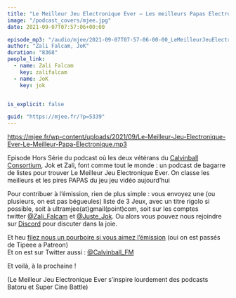 ```yaml
---
title: "Le Meilleur Jeu Electronique Ever – Les meilleurs Papas Electroniques Ever"
image: "/podcast_covers/mjee.jpg"
date: 2021-09-07T07:57:06+00:00

episode_mp3: "/audio/mjee/2021-09-07T07-57-06-00-00_LeMeilleurJeuElectroniqueEverLesmeilleursPapasElectroniquesEver.mp3"
author: "Zali Falcam, JoK"
duration: "8368"
people_link: 
  - name: Zali Falcam
    key: zalifalcam
  - name: JoK
    key: jok


is_explicit: false

guid: "https://mjee.fr/?p=5339"
---
```


<PodcastHeader/>

<!-- ECRIRE LA DESCRIPTION DE L'EPISODE SOUS CETTE LIGNE -->

 
<a href="https://mjee.fr/wp-content/uploads/2021/09/Le-Meilleur-Jeu-Electronique-Ever-Le-Meilleur-Papa-Electronique.mp3" rel="nofollow">https://mjee.fr/wp-content/uploads/2021/09/Le-Meilleur-Jeu-Electronique-Ever-Le-Meilleur-Papa-Electronique.mp3</a>
 



<p>Episode Hors Série du podcast où les deux vétérans du <a href="https://calvinballradio.wordpress.com/" rel="nofollow">Calvinball Consortium</a>, Jok et Zali, font comme tout le monde : un podcast de bagarre de listes pour trouver&nbsp;Le Meilleur Jeu Electronique Ever. On classe les meilleurs et les pires PAPAS du jeu jeu vidéo aujourd’hui</p>



<p>Pour contribuer à l’émission, rien de plus simple : vous envoyez une (ou plusieurs, on est pas bégueules) liste de&nbsp;3 Jeux, avec un titre rigolo si possible, soit à&nbsp;ultramjee(at)gmail(point)com, soit sur les comptes twitter&nbsp;<a href="https://twitter.com/Zali_Falcam" rel="nofollow">@Zali_Falcam</a>&nbsp;et&nbsp;<a href="https://twitter.com/Juste_JoK" rel="nofollow">@Juste_Jok</a>.&nbsp;Ou alors vous pouvez nous rejoindre sur&nbsp;<a href="https://discord.gg/4RnA9v7" rel="nofollow">Discord</a>&nbsp;pour discuter dans la joie.</p>



<p>Et heu <a href="https://www.patreon.com/calvinball" rel="nofollow">filez nous un pourboire si vous aimez l’émission</a> (oui on est passés de Tipeee a Patreon)<br>Et on est sur Twitter aussi :&nbsp;<a href="https://twitter.com/Calvinball_FM?lang=fr" rel="nofollow">@Calvinball_FM</a></p>



<p>Et voilà, à la prochaine !</p>



<p>(Le Meilleur Jeu Electronique Ever s’inspire lourdement des podcasts Batoru et Super Cine Battle)</p>


